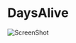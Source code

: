 DaysAlive
=========
![ScreenShot](https://raw.github.com/JohnCit/DaysAlive/master/Screenshots/screenshot1.PNG)
